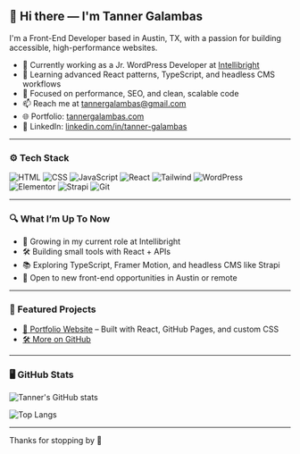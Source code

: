 ## 👋 Hi there — I'm Tanner Galambas

I'm a Front-End Developer based in Austin, TX, with a passion for building accessible, high-performance websites.

- 🔭 Currently working as a Jr. WordPress Developer at [Intellibright](https://intellibright.com)
- 🌱 Learning advanced React patterns, TypeScript, and headless CMS workflows
- 🧠 Focused on performance, SEO, and clean, scalable code
- 📫 Reach me at [tannergalambas@gmail.com](mailto:tannergalambas@gmail.com)
- 🌐 Portfolio: [tannergalambas.com](https://www.tannergalambas.com)
- 💼 LinkedIn: [linkedin.com/in/tanner-galambas](https://www.linkedin.com/in/tanner-galambas/)

---

### ⚙️ Tech Stack

![HTML](https://img.shields.io/badge/-HTML5-E34F26?logo=html5&logoColor=white&style=flat)
![CSS](https://img.shields.io/badge/-CSS3-1572B6?logo=css3&logoColor=white&style=flat)
![JavaScript](https://img.shields.io/badge/-JavaScript-F7DF1E?logo=javascript&logoColor=black&style=flat)
![React](https://img.shields.io/badge/-React-61DAFB?logo=react&logoColor=white&style=flat)
![Tailwind](https://img.shields.io/badge/-TailwindCSS-38B2AC?logo=tailwind-css&logoColor=white&style=flat)
![WordPress](https://img.shields.io/badge/-WordPress-21759B?logo=wordpress&logoColor=white&style=flat)
![Elementor](https://img.shields.io/badge/-Elementor-92003B?logo=elementor&logoColor=white&style=flat)
![Strapi](https://img.shields.io/badge/-Strapi-4945FF?logo=strapi&logoColor=white&style=flat)
![Git](https://img.shields.io/badge/-Git-F05032?logo=git&logoColor=white&style=flat)

---

### 🔍 What I’m Up To Now

- 💼 Growing in my current role at Intellibright
- 🛠️ Building small tools with React + APIs
- 📚 Exploring TypeScript, Framer Motion, and headless CMS like Strapi
- 👀 Open to new front-end opportunities in Austin or remote

---

### 📌 Featured Projects

- [🎯 Portfolio Website](https://www.tannergalambas.com) – Built with React, GitHub Pages, and custom CSS  
- [🛠️ More on GitHub](https://github.com/tannergalambas?tab=repositories)

---

### 🖥 GitHub Stats 

![Tanner's GitHub stats](https://github-readme-stats.vercel.app/api?username=tannergalambas&show_icons=true&theme=tokyonight)

![Top Langs](https://github-readme-stats.vercel.app/api/top-langs/?username=tannergalambas&layout=compact&theme=tokyonight)

---

Thanks for stopping by 👊
